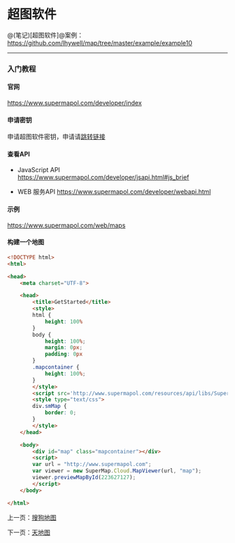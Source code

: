 超图软件
====================

@(笔记)[超图软件]@案例：https://github.com/lhywell/map/tree/master/example/example10

-------------------

### 入门教程

#### 官网
https://www.supermapol.com/developer/index

#### 申请密钥
申请超图软件密钥，申请请[跳转链接](https://www.supermapol.com/web/mycontent/keys)

#### 查看API
- JavaScript API
https://www.supermapol.com/developer/jsapi.html#js_brief

- WEB 服务API
https://www.supermapol.com/developer/webapi.html

#### 示例
https://www.supermapol.com/web/maps

#### 构建一个地图

```html
<!DOCTYPE html>
<html>

<head>
    <meta charset="UTF-8">

    <head>
        <title>GetStarted</title>
        <style>
        html {
            height: 100%
        }
        body {
            height: 100%;
            margin: 0px;
            padding: 0px
        }
        .mapcontainer {
            height: 100%;
        }
        </style>
        <script src='http://www.supermapol.com/resources/api/libs/SuperMap.Include.js'></script>
        <style type="text/css">
        div.smMap {
            border: 0;
        }
        </style>
    </head>

    <body>
        <div id="map" class="mapcontainer"></div>
        <script>
        var url = "http://www.supermapol.com";
        var viewer = new SuperMap.Cloud.MapViewer(url, "map");
        viewer.previewMapById(223627127);
        </script>
    </body>

</html>
```

上一页：[搜狗地图](https://github.com/lhywell/map/blob/master/docs/1.6README.md)

下一页：[天地图](https://github.com/lhywell/map/blob/master/docs/1.8README.md)